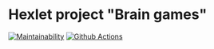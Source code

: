 # Hexlet project "Brain games"

[![Maintainability](https://api.codeclimate.com/v1/badges/e63475d6545d06147a08/maintainability)](https://codeclimate.com/github/Melodyn/backend-project-lvl1/maintainability)
[![Github Actions](https://github.com/Melodyn/backend-project-lvl1/workflows/Node.js%20CI/badge.svg)](https://github.com/Melodyn/backend-project-lvl1/actions)
